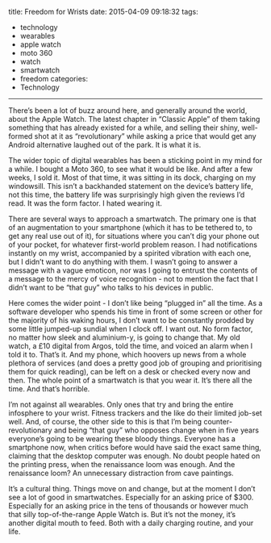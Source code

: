 title: Freedom for Wrists
date: 2015-04-09 09:18:32
tags: 
  - technology
  - wearables
  - apple watch
  - moto 360
  - watch
  - smartwatch
  - freedom
categories:
  - Technology
---

There’s been a lot of buzz around here, and generally around the world, about the Apple Watch. The latest chapter in “Classic Apple” of them taking something that has already existed for a while, and selling their shiny, well-formed shot at it as “revolutionary” while asking a price that would get any Android alternative laughed out of the park. It is what it is.

<!-- more -->

The wider topic of digital wearables has been a sticking point in my mind for a while. I bought a Moto 360, to see what it would be like. And after a few weeks, I sold it. Most of that time, it was sitting in its dock, charging on my windowsill. This isn’t a backhanded statement on the device’s battery life, not this time, the battery life was surprisingly high given the reviews I’d read. It was the form factor. I hated wearing it.

There are several ways to approach a smartwatch. The primary one is that of an augmentation to your smartphone (which it has to be tethered to, to get any real use out of it), for situations where you can’t dig your phone out of your pocket, for whatever first-world problem reason. I had notifications instantly on my wrist, accompanied by a spirited vibration with each one, but I didn’t want to do anything with them. I wasn’t going to answer a message with a vague emoticon, nor was I going to entrust the contents of a message to the mercy of voice recognition - not to mention the fact that I didn’t want to be “that guy” who talks to his devices in public.

Here comes the wider point - I don’t like being “plugged in” all the time. As a software developer who spends his time in front of some screen or other for the majority of his waking hours, I don’t want to be constantly prodded by some little jumped-up sundial when I clock off. I want out. No form factor, no matter how sleek and aluminium-y, is going to change that. My old watch, a £10 digital from Argos, told the time, and voiced an alarm when I told it to. That’s it. And my phone, which hoovers up news from a whole plethora of services (and does a pretty good job of grouping and prioritising them for quick reading), can be left on a desk or checked every now and then. The whole point of a smartwatch is that you wear it. It’s there all the time. And that’s horrible.

I’m not against all wearables. Only ones that try and bring the entire infosphere to your wrist. Fitness trackers and the like do their limited job-set well. And, of course, the other side to this is that I’m being counter-revolutionary and being “that guy” who opposes change when in five years everyone’s going to be wearing these bloody things. Everyone has a smartphone now, when critics before would have said the exact same thing, claiming that the desktop computer was enough. No doubt people hated on the printing press, when the renaissance loom was enough. And the renaissance loom? An unnecessary distraction from cave paintings.

It’s a cultural thing. Things move on and change, but at the moment I don’t see a lot of good in smartwatches. Especially for an asking price of $300. Especially for an asking price in the tens of thousands or however much that silly top-of-the-range Apple Watch is. But it’s not the money, it’s another digital mouth to feed. Both with a daily charging routine, and your life.

